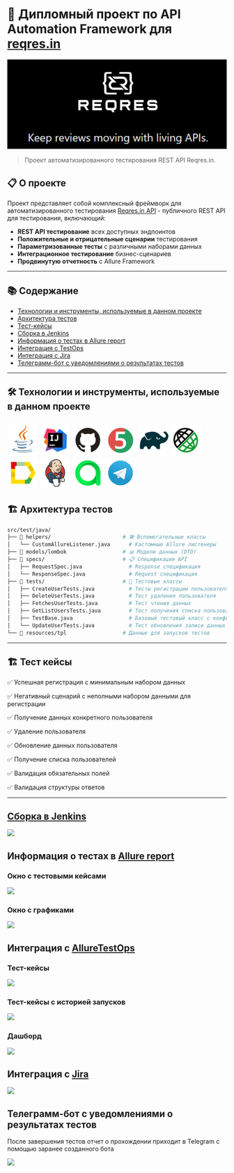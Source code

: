 # 🚀 Дипломный проект по API Automation Framework для [reqres.in](https://reqres.in/)

![](https://github.com/kenzinaAA/qa_guru_diploma_api/blob/main/images/logo/ReqResLogo.png)

> Проект автоматизированного тестирования REST API Reqres.in.

## 📋 О проекте

Проект представляет собой комплексный фреймворк для автоматизированного тестирования [Reqres.in API](https://reqres.in) - публичного REST API для тестирования, включающий:

- **REST API тестирование** всех доступных эндпоинтов
- **Положительные и отрицательные сценарии** тестирования
- **Параметризованные тесты** с различными наборами данных
- **Интеграционное тестирование** бизнес-сценариев
- **Продвинутую отчетность** с Allure Framework
---

## 📚 Содержание

- [Технологии и инструменты, используемые в данном проекте](#технологии-и-инструменты)
- [Архитектура тестов](#архитектура-тестов)
- [Тест-кейсы](#тест-кейсы)
- [Сборка в Jenkins](#-сборка-в-jenkins)
- [Информация о тестах в Allure report](#-allure-отчет)
- [Интеграция с TestOps](#-интеграция-с-testops)
- [Интеграция с Jira](#-интеграция-с-jira)
- [Телеграмм-бот с уведомлениями о результатах тестов](#-телеграмм-бот-с-уведомлениями-о-результатах-тестов)

---
<a id="технологии-и-инструменты"></a>
## 🛠 Технологии и инструменты, используемые в данном проекте

[<img alt="Java" height="70" src="https://github.com/kenzinaAA/qa_guru_diploma_api/blob/main/images/logo/Java.svg" width="70"/>](https://www.java.com/)
[<img alt="IDEA" height="70" src="https://github.com/kenzinaAA/qa_guru_diploma_api/blob/main/images/logo/Idea.svg" width="70"/>](https://www.jetbrains.com/idea/)
[<img alt="Github" height="70" src="https://github.com/kenzinaAA/qa_guru_diploma_api/blob/main/images/logo/GitHub.svg" width="70"/>](https://github.com/)
[<img alt="JUnit 5" height="70" src="https://github.com/kenzinaAA/qa_guru_diploma_api/blob/main/images/logo/Junit5.svg" width="70"/>](https://junit.org/junit5/)
[<img alt="Gradle" height="70" src="https://github.com/kenzinaAA/qa_guru_diploma_api/blob/main/images/logo/Gradle.svg" width="70"/>](https://gradle.org/)
[<img alt="Rest-assured" height="70" src="https://github.com/kenzinaAA/qa_guru_diploma_api/blob/main/images/logo/RestAssured.svg" width="70"/>](https://rest-assured.io/)
[<img alt="Allure" height="70" src="https://github.com/kenzinaAA/qa_guru_diploma_api/blob/main/images/logo/Allure.svg" width="70"/>](https://github.com/allure-framework/allure2)
[<img alt="Jenkins" height="70" src="https://github.com/kenzinaAA/qa_guru_diploma_api/blob/main/images/logo/Jenkins.svg" width="70"/>](https://www.jenkins.io/)
[<img alt="Allure_EE" height="70" src="https://github.com/kenzinaAA/qa_guru_diploma_api/blob/main/images/logo/Allure_EE.svg" width="70"/>](https://qameta.io/)
[<img alt="Telegram" height="70" src="https://github.com/kenzinaAA/qa_guru_diploma_api/blob/main/images/logo/Telegram.svg" width="70"/>](https://telegram.org/)
---

<a id="архитектура-тестов"></a>
## 🏗 Архитектура тестов

```bash
src/test/java/
├── 📁 helpers/                       # 🛠 Вспомогательные классы
│   └── CustomAllureListener.java      # Кастомные Allure листенеры
├── 📁 models/lombok                  # 📊 Модели данных (DTO)
├── 📁 specs/                         # 📋 Спецификации API
│   ├── RequestSpec.java               # Response спецификация
│   └── ResponseSpec.java              # Request спецификация
├── 📁 tests/                         # 🧪 Тестовые классы
│   ├── CreateUserTests.java           # Тесты регистрации пользователя
│   ├── DeleteUserTests.java           # Тест удаления пользователя
│   ├── FetchesUserTests.java          # Тест чтения данных
│   ├── GetListUsersTests.java         # Тест получения списка пользователей
│   ├── TestBase.java                  # Базовый тестовый класс с конфигурацией запусков тестов
│   └── UpdateUserTests.java           # Тест обновления записи данных
└── 📁 resources/tpl                  # Данные для запусков тестов
````

---
<a id="Покрытие функциональности"></a>
## 🏗 Тест кейсы

✅ Успешная регистрация с минимальным набором данных

✅ Негативный сценарий с неполными набором данными для регистрации

✅ Получение данных конкретного пользователя

✅ Удаление пользователя

✅ Обновление данных пользователя

✅ Получение списка пользователей

✅ Валидация обязательных полей

✅ Валидация структуры ответов

---
## [Сборка в Jenkins](https://jenkins.autotests.cloud/job/kenzinaAA-%20qa_guru_diploma_api/)

![](https://github.com/kenzinaAA/qa_guru_diploma_api/blob/main/images/Jenkins.png)

## Информация о тестах в [Allure report](https://jenkins.autotests.cloud/job/kenzinaAA-%20qa_guru_diploma_api/allure/)

### Окно с тестовыми кейсами

![](https://github.com/kenzinaAA/qa_guru_diploma_api/blob/main/images/AllureTestCases.png)

### Окно с графиками

![](https://github.com/kenzinaAA/qa_guru_diploma_api/blob/main/images/AllureGraphs.png)

## Интеграция с [AllureTestOps](https://allure.autotests.cloud/project/4976/)

### Тест-кейсы

![](https://github.com/kenzinaAA/qa_guru_diploma_api/blob/main/images/TestOppsTestCases.png)

### Тест-кейсы с историей запусков

![](https://github.com/kenzinaAA/qa_guru_diploma_api/blob/main/images/TestOppsLaunches.png)

### Дашборд

![](https://github.com/kenzinaAA/qa_guru_diploma_api/blob/main/images/TestOppsDashboard.png)

## Интеграция с [Jira](https://jira.autotests.cloud/browse/HOMEWORK-1520)

![](https://github.com/kenzinaAA/qa_guru_diploma_api/blob/main/images/Jira.png)

## Телеграмм-бот с уведомлениями о результатах тестов

После завершения тестов отчет о прохождении приходит в Telegram с помощью заранее созданного бота

![](https://github.com/kenzinaAA/qa_guru_diploma_api/blob/main/images/Telegram.jpg)
